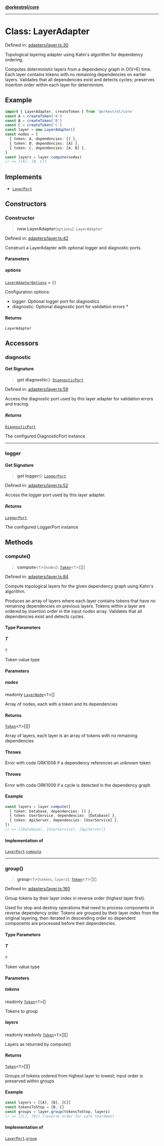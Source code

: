 [**@orkestrel/core**](../index.md)

***

# Class: LayerAdapter

Defined in: [adapters/layer.ts:30](https://github.com/orkestrel/core/blob/076093e61b67cd3d4198b173439f047ddbc97abc/src/adapters/layer.ts#L30)

Topological layering adapter using Kahn's algorithm for dependency ordering.

Computes deterministic layers from a dependency graph in O(V+E) time. Each layer contains
tokens with no remaining dependencies on earlier layers. Validates that all dependencies
exist and detects cycles; preserves insertion order within each layer for determinism.

## Example

```ts
import { LayerAdapter, createToken } from '@orkestrel/core'
const A = createToken('A')
const B = createToken('B')
const C = createToken('C')
const layer = new LayerAdapter()
const nodes = [
  { token: A, dependencies: [] },
  { token: B, dependencies: [A] },
  { token: C, dependencies: [A, B] },
]
const layers = layer.compute(nodes)
// => [[A], [B, C]]
```

## Implements

- [`LayerPort`](../interfaces/LayerPort.md)

## Constructors

### Constructor

> **new LayerAdapter**(`options`): `LayerAdapter`

Defined in: [adapters/layer.ts:42](https://github.com/orkestrel/core/blob/076093e61b67cd3d4198b173439f047ddbc97abc/src/adapters/layer.ts#L42)

Construct a LayerAdapter with optional logger and diagnostic ports.

#### Parameters

##### options

[`LayerAdapterOptions`](../interfaces/LayerAdapterOptions.md) = `{}`

Configuration options:
- logger: Optional logger port for diagnostics
- diagnostic: Optional diagnostic port for validation errors
   *

#### Returns

`LayerAdapter`

## Accessors

### diagnostic

#### Get Signature

> **get** **diagnostic**(): [`DiagnosticPort`](../interfaces/DiagnosticPort.md)

Defined in: [adapters/layer.ts:59](https://github.com/orkestrel/core/blob/076093e61b67cd3d4198b173439f047ddbc97abc/src/adapters/layer.ts#L59)

Access the diagnostic port used by this layer adapter for validation errors and tracing.

##### Returns

[`DiagnosticPort`](../interfaces/DiagnosticPort.md)

The configured DiagnosticPort instance

***

### logger

#### Get Signature

> **get** **logger**(): [`LoggerPort`](../interfaces/LoggerPort.md)

Defined in: [adapters/layer.ts:52](https://github.com/orkestrel/core/blob/076093e61b67cd3d4198b173439f047ddbc97abc/src/adapters/layer.ts#L52)

Access the logger port used by this layer adapter.

##### Returns

[`LoggerPort`](../interfaces/LoggerPort.md)

The configured LoggerPort instance

## Methods

### compute()

> **compute**\<`T`\>(`nodes`): [`Token`](../type-aliases/Token.md)\<`T`\>[][]

Defined in: [adapters/layer.ts:84](https://github.com/orkestrel/core/blob/076093e61b67cd3d4198b173439f047ddbc97abc/src/adapters/layer.ts#L84)

Compute topological layers for the given dependency graph using Kahn's algorithm.

Produces an array of layers where each layer contains tokens that have no remaining
dependencies on previous layers. Tokens within a layer are ordered by insertion order
in the input nodes array. Validates that all dependencies exist and detects cycles.

#### Type Parameters

##### T

`T`

Token value type

#### Parameters

##### nodes

readonly [`LayerNode`](../interfaces/LayerNode.md)\<`T`\>[]

Array of nodes, each with a token and its dependencies

#### Returns

[`Token`](../type-aliases/Token.md)\<`T`\>[][]

Array of layers, each layer is an array of tokens with no remaining dependencies

#### Throws

Error with code ORK1008 if a dependency references an unknown token

#### Throws

Error with code ORK1009 if a cycle is detected in the dependency graph

#### Example

```ts
const layers = layer.compute([
  { token: Database, dependencies: [] },
  { token: UserService, dependencies: [Database] },
  { token: ApiServer, dependencies: [UserService] },
])
// => [[Database], [UserService], [ApiServer]]
```

#### Implementation of

[`LayerPort`](../interfaces/LayerPort.md).[`compute`](../interfaces/LayerPort.md#compute)

***

### group()

> **group**\<`T`\>(`tokens`, `layers`): [`Token`](../type-aliases/Token.md)\<`T`\>[][]

Defined in: [adapters/layer.ts:160](https://github.com/orkestrel/core/blob/076093e61b67cd3d4198b173439f047ddbc97abc/src/adapters/layer.ts#L160)

Group tokens by their layer index in reverse order (highest layer first).

Used for stop and destroy operations that need to process components in reverse
dependency order. Tokens are grouped by their layer index from the original layering,
then iterated in descending order so dependent components are processed before their
dependencies.

#### Type Parameters

##### T

`T`

Token value type

#### Parameters

##### tokens

readonly [`Token`](../type-aliases/Token.md)\<`T`\>[]

Tokens to group

##### layers

readonly readonly [`Token`](../type-aliases/Token.md)\<`T`\>[][]

Layers as returned by compute()

#### Returns

[`Token`](../type-aliases/Token.md)\<`T`\>[][]

Groups of tokens ordered from highest layer to lowest; input order is preserved within groups

#### Example

```ts
const layers = [[A], [B], [C]]
const tokensToStop = [B, C]
const groups = layer.group(tokensToStop, layers)
// => [[C], [B]] (reverse order for safe teardown)
```

#### Implementation of

[`LayerPort`](../interfaces/LayerPort.md).[`group`](../interfaces/LayerPort.md#group)
